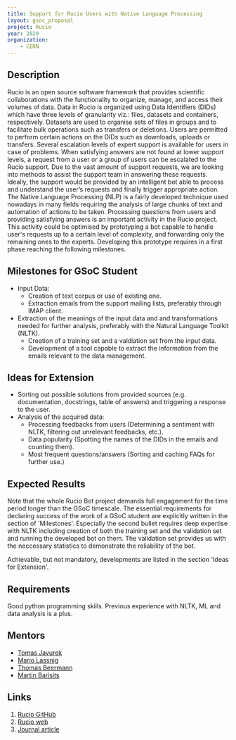 ```yaml
---
title: Support for Rucio Users with Native Language Processing
layout: gsoc_proposal
project: Rucio
year: 2020
organization:
    - CERN
---
```


## Description

Rucio is an open source software framework that provides scientific collaborations with the functionality to organize, manage, and access their volumes of data. Data in Rucio is organized using Data Identifiers (DIDs) which have three levels of granularity viz.: files, datasets and containers, respectively. Datasets are used to organise sets of files in groups and to facilitate bulk operations such as transfers or deletions. Users are permitted to perform certain actions on the DIDs such as downloads, uploads or transfers. Several escalation levels of expert support is available for users in case of problems. When satisfying answers are not found at lower support levels, a request from a user or a group of users can be escalated to the Rucio support. Due to the vast amount of support requests, we are looking into methods to assist the support team in answering these requests. Ideally, the support would be provided by an intelligent bot able to process and understand the user’s requests and finally trigger appropriate action. 
The Native Language Processing (NLP) is a fairly developed technique used nowadays in many fields requiring the analysis of large chunks of text and automation of actions to be taken. Processing questions from users and providing satisfying answers is an important activity in the Rucio project. This activity could be optimised by prototyping a bot capable to handle user's requests up to a certain level of complexity, and forwarding only the remaining ones to the experts. Developing this prototype requires in a first phase reaching the following milestones.

## Milestones for GSoC Student

 * Input Data: 
   * Creation of text corpus or use of existing one.
   * Extraction emails from the support mailing lists, preferably through IMAP client.
 * Extraction of the meanings of the input data and and transformations needed for further analysis, preferably with the Natural Language Toolkit (NLTK).
   * Creation of a training set and a valdiation set from the input data. 
   * Development of a tool capable to extract the information from the emails relevant to the data management.

## Ideas for Extension

 * Sorting out possible solutions from provided sources (e.g. documentation, docstrings, table of answers) and triggering a response to the user.
 * Analysis of the acquired data:
   * Processing feedbacks from users (Determining a sentiment with NLTK, filtering out unrelevant feedbacks, etc.). 
   * Data popularity (Spotting the names of the DIDs in the emails and counting them).
   * Most frequent questions/answers (Sorting and caching FAQs for further use.)

## Expected Results

Note that the whole Rucio Bot project demands full engagement for the time period longer than the GSoC timescale. The essential requirements for declaring success of the work of a GSoC student are explicitly written in the section of 'Milestones'. Especially the second bullet requires deep expertise with NLTK including creation of both the training set and the validation set and running the developed bot on them. The validation set provides us with the neccessary statistics to demonstrate the reliability of the bot. 

Achievable, but not mandatory, developments are listed in the section 'Ideas for Extension'.

## Requirements

Good python programming skills. Previous experience with NLTK, ML and data analysis is a plus.

## Mentors
 * [Tomas Javurek](mailto:tomas.javurek@cern.ch)
 * [Mario Lassnig](mailto:mario.lassnig@cern.ch)
 * [Thomas Beermann](mailto:thomas.beermann@cern.ch)
 * [Martin Barisits](mailto:martin.barisits@cern.ch)

## Links
 1. [Rucio GitHub](https://github.com/rucio/rucio)
 2. [Rucio web](https://github.com/rucio/rucio)
 3. [Journal article](https://doi.org/10.1007/s41781-019-0026-3)
